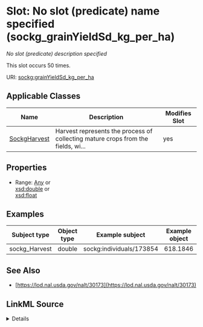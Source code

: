 

# Slot: No slot (predicate) name specified (sockg_grainYieldSd_kg_per_ha)


_No slot (predicate) description specified_






This slot occurs 50 times.


URI: [sockg:grainYieldSd_kg_per_ha](https://idir.uta.edu/sockg-ontology/docs/grainYieldSd_kg_per_ha)



<!-- no inheritance hierarchy -->





## Applicable Classes

| Name | Description | Modifies Slot |
| --- | --- | --- |
| [SockgHarvest](../classes/SockgHarvest.md) | Harvest represents the process of collecting mature crops from the fields, wi... |  yes  |







## Properties

* Range: [Any](../classes/Any.md)&nbsp;or&nbsp;<br />[xsd:double](http://www.w3.org/2001/XMLSchema#double)&nbsp;or&nbsp;<br />[xsd:float](http://www.w3.org/2001/XMLSchema#float)






## Examples

| Subject type | Object type | Example subject | Example object | Occurrences |
| --- | --- | --- | --- | --- |
| sockg_Harvest | double | sockg:individuals/173854 | 618.1846 | 50 |


## See Also

* [https://lod.nal.usda.gov/nalt/30173](https://lod.nal.usda.gov/nalt/30173)



## LinkML Source

<details>

```yaml
name: sockg_grainYieldSd_kg_per_ha
annotations:
  count:
    tag: count
    value: 50
description: No slot (predicate) description specified
title: No slot (predicate) name specified
examples:
- object:
    example_object: '618.1846'
    example_object_type: double
    example_predicate: sockg:grainYieldSd_kg_per_ha
    example_subject: sockg:individuals/173854
    example_subject_type: sockg_Harvest
from_schema: soc-kg
see_also:
- https://lod.nal.usda.gov/nalt/30173
rank: 1000
domain: sockg_Harvest
slot_uri: sockg:grainYieldSd_kg_per_ha
alias: sockg_grainYieldSd_kg_per_ha
domain_of:
- sockg_Harvest
range: Any
any_of:
- range: double
- range: float

```
</details>